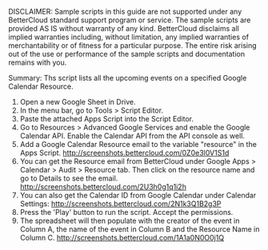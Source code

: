 DISCLAIMER: Sample scripts in this guide are not supported under any BetterCloud standard support program or service. The sample scripts are provided AS IS without warranty of any kind. BetterCloud disclaims all implied warranties including, without limitation, any implied warranties of merchantability or of fitness for a particular purpose. The entire risk arising out of the use or performance of the sample scripts and documentation remains with you.

Summary: Ths script lists all the upcoming events on a specified Google Calendar Resource.

1) Open a new Google Sheet in Drive.
2) In the menu bar, go to Tools > Script Editor.
3) Paste the attached Apps Script into the Script Editor.
4) Go to Resources > Advanced Google Services and enable the Google Calendar API. Enable the Calendar API from the API console as well.
5) Add a Google Calendar Resource email to the variable "resource" in the Apps Script. http://screenshots.bettercloud.com/0Z0e3l0V1S1d 
6) You can get the Resource email from BetterCloud under Google Apps > Calendar > Audit > Resource tab. Then click on the resource name and go to Details to see the email. http://screenshots.bettercloud.com/2U3h0g1q1i2h
7) You can also get the Calendar ID from Google Calendar under Calendar Settings: http://screenshots.bettercloud.com/2N1k3Q1B2g3P
8) Press the 'Play' button to run the script. Accept the permissions.
9) The spreadsheet will then populate with the creator of the event in Column A, the name of the event in Column B and the Resource Name in Column C. http://screenshots.bettercloud.com/1A1a0N0O0j1Q
